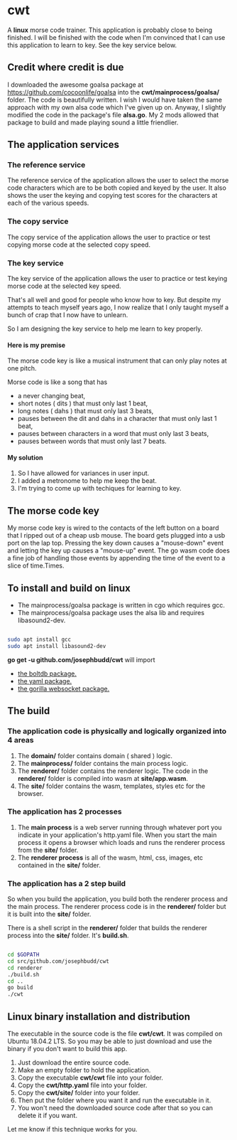 # cwt

A **linux** morse code trainer. This application is probably close to being finished. I will be finished with the code when I'm convinced that I can use this application to learn to key. See the key service below.

## Credit where credit is due

I downloaded the awesome goalsa package at https://github.com/cocoonlife/goalsa into the **cwt/mainprocess/goalsa/** folder. The code is beautifully written. I wish I would have taken the same approach with my own alsa code which I've given up on. Anyway, I slightly modified the code in the package's file **alsa.go**. My 2 mods allowed that package to build and made playing sound a little friendlier.

## The application services

### The reference service

The reference service of the application allows the user to select the morse code characters which are to be both copied and keyed by the user. It also shows the user the keying and copying test scores for the characters at each of the various speeds.

### The copy service

The copy service of the application allows the user to practice or test copying morse code at the selected copy speed.

### The key service

The key service of the application allows the user to practice or test keying morse code at the selected key speed.

That's all well and good for people who know how to key. But despite my attempts to teach myself years ago, I now realize that I only taught myself a bunch of crap that I now have to unlearn.

So I am designing the key service to help me learn to key properly.

#### Here is my premise

The morse code key is like a musical instrument that can only play notes at one pitch.

Morse code is like a song that has

* a never changing beat,
* short notes ( dits ) that must only last 1 beat,
* long notes ( dahs ) that must only last 3 beats,
* pauses between the dit and dahs in a character that must only last 1 beat,
* pauses between characters in a word that must only last 3 beats,
* pauses between words that must only last 7 beats.

#### My solution

1. So I have allowed for variances in user input.
1. I added a metronome to help me keep the beat.
1. I'm trying to come up with techiques for learning to key.

## The morse code key

My morse code key is wired to the contacts of the left button on a board that I ripped out of a cheap usb mouse. The board gets plugged into a usb port on the lap top. Pressing the key down causes a "mouse-down" event and letting the key up causes a "mouse-up" event. The go wasm code does a fine job of handling those events by appending the time of the event to a slice of time.Times.

## To install and build on linux

* The mainprocess/goalsa package is written in cgo which requires gcc.
* The mainprocess/goalsa package uses the alsa lib and requires libasound2-dev.

``` bash

sudo apt install gcc
sudo apt install libasound2-dev

```

**go get -u github.com/josephbudd/cwt** will import

* [the boltdb package.](https://github.com/boltdb/bolt)
* [the yaml package.](https://gopkg.in/yaml.v2)
* [the gorilla websocket package.](https://github.com/gorilla/websocket)

## The build

### The application code is physically and logically organized into 4 areas

1. The **domain/** folder contains domain ( shared ) logic.
1. The **mainprocess/** folder contains the main process logic.
1. The **renderer/** folder contains the renderer logic. The code in the **renderer/** folder is compiled into wasm at **site/app.wasm**.
1. The **site/** folder contains the wasm, templates, styles etc for the browser.

### The application has 2 processes

1. The **main process** is a web server running through whatever port you indicate in your application's http.yaml file. When you start the main process it opens a browser which loads and runs the renderer process from the **site/** folder.
1. The **renderer process** is all of the wasm, html, css, images, etc contained in the **site/** folder.

### The application has a 2 step build

So when you build the application, you build both the renderer process and the main process. The renderer process code is in the **renderer/** folder but it is built into the **site/** folder.

There is a shell script in the **renderer/** folder that builds the renderer process into the **site/** folder. It's **build.sh**.

``` bash

cd $GOPATH
cd src/github.com/josephbudd/cwt
cd renderer
./build.sh
cd ..
go build
./cwt

```

## Linux binary installation and distribution

The executable in the source code is the file **cwt/cwt**. It was compiled on Ubuntu 18.04.2 LTS. So you may be able to just download and use the binary if you don't want to build this app.

1. Just download the entire source code.
1. Make an empty folder to hold the application.
1. Copy the executable **cwt/cwt** file into your folder.
1. Copy the **cwt/http.yaml** file into your folder.
1. Copy the **cwt/site/** folder into your folder.
1. Then put the folder where you want it and run the executable in it.
1. You won't need the downloaded source code after that so you can delete it if you want.

Let me know if this technique works for you.